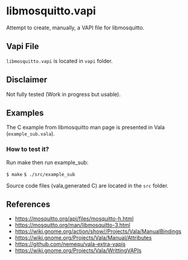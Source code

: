 # libmosquitto.vapi

Attempt to create, manually, a VAPI file for libmosquitto.

## Vapi File

`libmosquitto.vapi` is located in `vapi` folder.

## Disclaimer

Not fully tested (Work in progress but usable).

## Examples

The C example from libmosquitto man page is presented in Vala (`example_sub.vala`).

### How to test it?

Run make then run example_sub: 

`$ make`
`$ ./src/example_sub`

Source code files (vala,generated C) are located in the `src` folder.


## References
- https://mosquitto.org/api/files/mosquitto-h.html
- https://mosquitto.org/man/libmosquitto-3.html
- https://wiki.gnome.org/action/show//Projects/Vala/ManualBindings
- https://wiki.gnome.org/Projects/Vala/Manual/Attributes
- https://github.com/nemequ/vala-extra-vapis
- https://wiki.gnome.org/Projects/Vala/WrittingVAPIs
